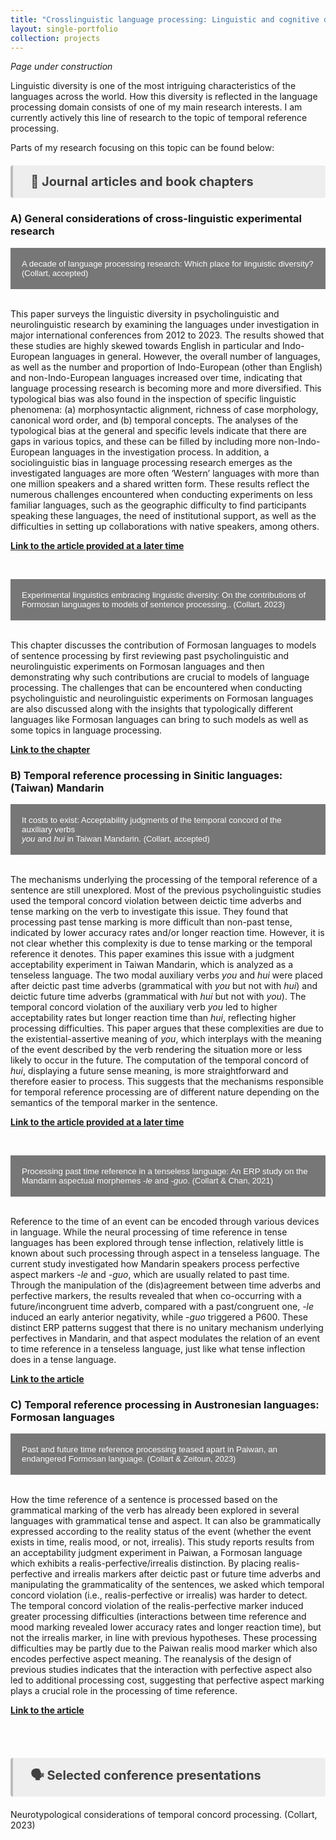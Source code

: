 ```yaml
---
title: "Crosslinguistic language processing: Linguistic and cognitive diversities of the mind"
layout: single-portfolio
collection: projects
---
```


<i>Page under construction</i>

Linguistic diversity is one of the most intriguing characteristics of the languages across the world. How this diversity is reflected in the language processing domain consists of one of my main research interests. I am currently actively this line of research to the topic of temporal reference processing.

Parts of my research focusing on this topic can be found below:

<p style="background-color:#eeeeee; color: #404040; border-left: solid #bcbcbc 4px; border-radius: 4px; padding:0.7em; font-size:20px"><b> &nbsp;&nbsp; &#128211; Journal articles and book chapters</b></p>
<style>
.collapsible {
  background-color: #777;
  color: white;
  cursor: pointer;
  padding: 18px;
  width: 100%;
  border: none;
  text-align: left;
  outline: none;
}

.active, .collapsible:hover {
  background-color: #555;
}

.collapsible:after {
  content: '\002B';
  color: white;
  font-weight: bold;
  float: right;
  margin-left: 5px;
  transform: translateY(-50%);
}

.active:after {
  content: "\2212";
}

.content {
  padding: 0 18px;
  max-height: 0;
  overflow: hidden;
  transition: max-height 0.4s ease-out;
  background-color: #f1f1f1;
  font-size: 18px;
}
</style>

<h3>A) General considerations of cross-linguistic experimental research</h3>

<body>
<button class="collapsible">A decade of language processing research: Which place for linguistic diversity? <font size="-1">(Collart, accepted)</font></button>
<div class="content">
  <p><br>This paper surveys the linguistic diversity in psycholinguistic and neurolinguistic research by examining the languages under investigation in major international conferences from 2012 to 2023. The results showed that these studies are highly skewed towards English in particular and Indo-European languages in general. However, the overall number of languages, as well as the number and proportion of Indo-European (other than English) and non-Indo-European languages increased over time, indicating that language processing research is becoming more and more diversified. This typological bias was also found in the inspection of specific linguistic phenomena: (a) morphosyntactic alignment, richness of case morphology, canonical word order, and (b) temporal concepts. The analyses of the typological bias at the general and specific levels indicate that there are gaps in various topics, and these can be filled by including more non-Indo-European languages in the investigation process. In addition, a sociolinguistic bias in language processing research emerges as the investigated languages are more often ‘Western’ languages with more than one million speakers and a shared written form. These results reflect the numerous challenges encountered when conducting experiments on less familiar languages, such as the geographic difficulty to find participants speaking these languages, the need of institutional support, as well as the difficulties in setting up collaborations with native speakers, among others.</p>
<p><a href="" target="_blank"><b>Link to the article provided at a later time</b></a></p>
</div>
<br>

<button class="collapsible">Experimental linguistics embracing linguistic diversity: On the contributions of <br>Formosan languages to models of sentence processing.. <font size="-1">(Collart, 2023)</font></button>
<div class="content">
  <p><br>This chapter discusses the contribution of Formosan languages to models of sentence processing by first reviewing past psycholinguistic and neurolinguistic experiments on Formosan languages and then demonstrating why such contributions are crucial to models of language processing. The challenges that can be encountered when conducting psycholinguistic and neurolinguistic experiments on Formosan languages are also discussed along with the insights that typologically different languages like Formosan languages can bring to such models as well as some topics in language processing.</p>
<p><a href="https://referenceworks.brill.com/display/entries/HFLO/COM-202230.xml" target="_blank"><b>Link to the chapter</b></a></p>
</div>

<h3>B) Temporal reference processing in Sinitic languages: (Taiwan) Mandarin</h3>

<body>
<button class="collapsible">It costs to exist: Acceptability judgments of the temporal concord of the auxiliary verbs<br><i>you</i> and <i>hui</i> in Taiwan Mandarin. <font size="-1">(Collart, accepted)</font></button>
<div class="content">
  <p><br>The mechanisms underlying the processing of the temporal reference of a sentence are still unexplored. Most of the previous psycholinguistic studies used the temporal concord violation between deictic time adverbs and tense marking on the verb to investigate this issue. They found that processing past tense marking is more difficult than non-past tense, indicated by lower accuracy rates and/or longer reaction time. However, it is not clear whether this complexity is due to tense marking or the temporal reference it denotes. This paper examines this issue with a judgment acceptability experiment in Taiwan Mandarin, which is analyzed as a tenseless language. The two modal auxiliary verbs <i>you</i> and <i>hui</i> were placed after deictic past time adverbs (grammatical with <i>you</i> but not with <i>hui</i>) and deictic future time adverbs (grammatical with <i>hui</i> but not with <i>you</i>). The temporal concord violation of the auxiliary verb <i>you</i> led to higher acceptability rates but longer reaction time than <i>hui</i>, reflecting higher processing difficulties. This paper argues that these complexities are due to the existential-assertive meaning of <i>you</i>, which interplays with the meaning of the event described by the verb rendering the situation more or less likely to occur in the future. The computation of the temporal concord of <i>hui</i>, displaying a future sense meaning, is more straightforward and therefore easier to process. This suggests that the mechanisms responsible for temporal reference processing are of different nature depending on the semantics of the temporal marker in the sentence.</p>
<p><a href="" target="_blank"><b>Link to the article provided at a later time</b></a></p>
</div>

<br>

<button class="collapsible">Processing past time reference in a tenseless language: An ERP study on the<br>Mandarin aspectual morphemes <i>-le</i> and <i>-guo</i>. <font size="-1">(Collart & Chan, 2021)</font></button>
<div class="content">
  <p><br>Reference to the time of an event can be encoded through various devices in language. While the neural processing of time reference in tense languages has been explored through tense inflection, relatively little is known about such processing through aspect in a tenseless language. The current study investigated how Mandarin speakers process perfective aspect markers <i>-le</i> and <i>-guo</i>, which are usually related to past time. Through the manipulation of the (dis)agreement between time adverbs and perfective markers, the results revealed that when co-occurring with a future/incongruent time adverb, compared with a past/congruent one, <i>-le</i> induced an early anterior negativity, while <i>-guo</i> triggered a P600. These distinct ERP patterns suggest that there is no unitary mechanism underlying perfectives in Mandarin, and that aspect modulates the relation of an event to time reference in a tenseless language, just like what tense inflection does in a tense language.</p>
<p><a href="https://doi.org/10.1016/j.jneuroling.2021.100998" target="_blank"><b>Link to the article</b></a></p>
</div>


<h3>C) Temporal reference processing in Austronesian languages: Formosan languages</h3>

<button class="collapsible">Past and future time reference processing teased apart in Paiwan, an endangered Formosan language. <font size="-1">(Collart & Zeitoun, 2023)</font></button>
<div class="content">
  <p><br>How the time reference of a sentence is processed based on the grammatical marking of the verb has already been explored in several languages with grammatical tense and aspect. It can also be grammatically expressed according to the reality status of the event (whether the event exists in time, realis mood, or not, irrealis). This study reports results from an acceptability judgment experiment in Paiwan, a Formosan language which exhibits a realis-perfective/irrealis distinction. By placing realis-perfective and irrealis markers after deictic past or future time adverbs and manipulating the grammaticality of the sentences, we asked which temporal concord violation (i.e., realis-perfective or irrealis) was harder to detect. The temporal concord violation of the realis-perfective marker induced greater processing difficulties (interactions between time reference and mood marking revealed lower accuracy rates and longer reaction time), but not the irrealis marker, in line with previous hypotheses. These processing difficulties may be partly due to the Paiwan realis mood marker which also encodes perfective aspect meaning. The reanalysis of the design of previous studies indicates that the interaction with perfective aspect also led to additional processing cost, suggesting that perfective aspect marking plays a crucial role in the processing of time reference.</p>
<p><a href="https://doi.org/10.1017/langcog.2023.49" target="_blank"><b>Link to the article</b></a></p>
</div>

<script>
var coll = document.getElementsByClassName("collapsible");
var i;

for (i = 0; i < coll.length; i++) {
  coll[i].addEventListener("click", function() {
    this.classList.toggle("active");
    var content = this.nextElementSibling;
    if (content.style.maxHeight){
      content.style.maxHeight = null;
    } else {
      content.style.maxHeight = content.scrollHeight + "px";
    } 
  });
}
</script>
</body>
<br><br>
<p style="background-color:#eeeeee; color: #404040; border-left: solid #bcbcbc 4px; border-radius: 4px; padding:0.7em; font-size:20px"><b> &nbsp;&nbsp; &#128483; Selected conference presentations</b></p>

Neurotypological considerations of temporal concord processing. (Collart, 2023)


